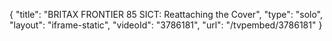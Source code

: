 {
    "title": "BRITAX FRONTIER 85 SICT: Reattaching the Cover",
    "type": "solo",
    "layout": "iframe-static",
    "videoId": "3786181",
    "url": "\/tvpembed\/3786181"
}